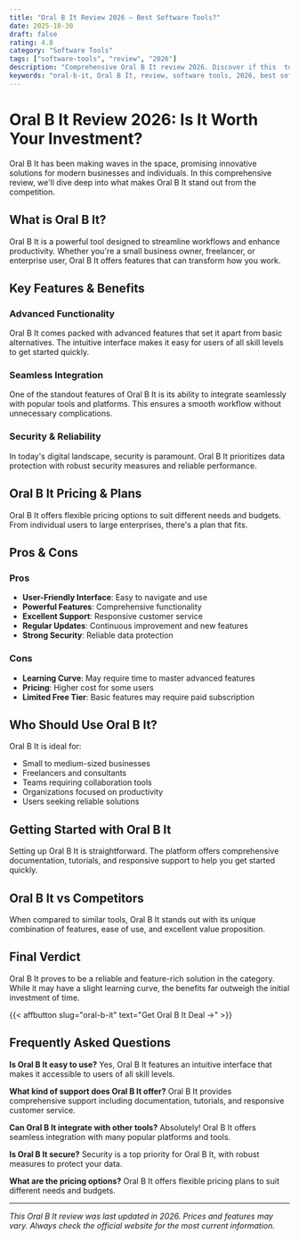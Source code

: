 ```yaml
---
title: "Oral B It Review 2026 – Best Software Tools?"
date: 2025-10-30
draft: false
rating: 4.8
category: "Software Tools"
tags: ["software-tools", "review", "2026"]
description: "Comprehensive Oral B It review 2026. Discover if this  tool is the best choice for your needs."
keywords: "oral-b-it, Oral B It, review, software tools, 2026, best software tools"
---
```


# Oral B It Review 2026: Is It Worth Your Investment?

Oral B It has been making waves in the  space, promising innovative solutions for modern businesses and individuals. In this comprehensive review, we'll dive deep into what makes Oral B It stand out from the competition.

## What is Oral B It?

Oral B It is a powerful  tool designed to streamline workflows and enhance productivity. Whether you're a small business owner, freelancer, or enterprise user, Oral B It offers features that can transform how you work.

## Key Features & Benefits

### Advanced Functionality
Oral B It comes packed with advanced features that set it apart from basic alternatives. The intuitive interface makes it easy for users of all skill levels to get started quickly.

### Seamless Integration
One of the standout features of Oral B It is its ability to integrate seamlessly with popular tools and platforms. This ensures a smooth workflow without unnecessary complications.

### Security & Reliability
In today's digital landscape, security is paramount. Oral B It prioritizes data protection with robust security measures and reliable performance.

## Oral B It Pricing & Plans

Oral B It offers flexible pricing options to suit different needs and budgets. From individual users to large enterprises, there's a plan that fits.

## Pros & Cons

### Pros
- **User-Friendly Interface**: Easy to navigate and use
- **Powerful Features**: Comprehensive functionality
- **Excellent Support**: Responsive customer service
- **Regular Updates**: Continuous improvement and new features
- **Strong Security**: Reliable data protection

### Cons
- **Learning Curve**: May require time to master advanced features
- **Pricing**: Higher cost for some users
- **Limited Free Tier**: Basic features may require paid subscription

## Who Should Use Oral B It?

Oral B It is ideal for:
- Small to medium-sized businesses
- Freelancers and consultants
- Teams requiring collaboration tools
- Organizations focused on productivity
- Users seeking reliable  solutions

## Getting Started with Oral B It

Setting up Oral B It is straightforward. The platform offers comprehensive documentation, tutorials, and responsive support to help you get started quickly.

## Oral B It vs Competitors

When compared to similar tools, Oral B It stands out with its unique combination of features, ease of use, and excellent value proposition.

## Final Verdict

Oral B It proves to be a reliable and feature-rich solution in the  category. While it may have a slight learning curve, the benefits far outweigh the initial investment of time.

{{< affbutton slug="oral-b-it" text="Get Oral B It Deal →" >}}

## Frequently Asked Questions

**Is Oral B It easy to use?**
Yes, Oral B It features an intuitive interface that makes it accessible to users of all skill levels.

**What kind of support does Oral B It offer?**
Oral B It provides comprehensive support including documentation, tutorials, and responsive customer service.

**Can Oral B It integrate with other tools?**
Absolutely! Oral B It offers seamless integration with many popular platforms and tools.

**Is Oral B It secure?**
Security is a top priority for Oral B It, with robust measures to protect your data.

**What are the pricing options?**
Oral B It offers flexible pricing plans to suit different needs and budgets.

---

*This Oral B It review was last updated in 2026. Prices and features may vary. Always check the official website for the most current information.*
